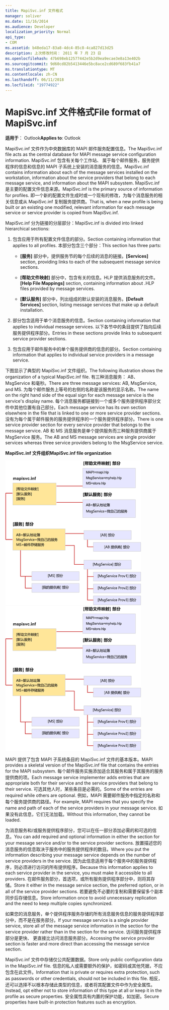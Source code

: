 ```yaml
---
title: MapiSvc.inf 文件格式
manager: soliver
ms.date: 11/16/2014
ms.audience: Developer
localization_priority: Normal
api_type:
- COM
ms.assetid: b48eda17-83a8-4dc4-85c8-4ca827d13d25
description: 上次修改时间： 2011 年 7 月 23 日
ms.openlocfilehash: 47b698eb12577442e5b2d9ea9ecae3e8a13e402b
ms.sourcegitcommit: 9d60cd82b5413446e5bc8ace2cd689f683fb41a7
ms.translationtype: MT
ms.contentlocale: zh-CN
ms.lasthandoff: 06/11/2018
ms.locfileid: "19774922"
---
```

# <a name="file-format-of-mapisvcinf"></a><span data-ttu-id="3344d-103">MapiSvc.inf 文件格式</span><span class="sxs-lookup"><span data-stu-id="3344d-103">File format of MapiSvc.inf</span></span>

<span data-ttu-id="3344d-104">**适用于**： Outlook</span><span class="sxs-lookup"><span data-stu-id="3344d-104">**Applies to**: Outlook</span></span> 
  
<span data-ttu-id="3344d-105">MapiSvc.inf 文件作为中央数据库的 MAPI 邮件服务配置信息。</span><span class="sxs-lookup"><span data-stu-id="3344d-105">The MapiSvc.inf file acts as the central database for MAPI message service configuration information.</span></span> <span data-ttu-id="3344d-106">MapiSvc.inf 包含有关每个工作站、 属于每个邮件服务，服务提供程序的信息和信息的 MAPI 子系统上安装的消息服务的信息。</span><span class="sxs-lookup"><span data-stu-id="3344d-106">MapiSvc.inf contains information about each of the message services installed on the workstation, information about the service providers that belong to each message service, and information about the MAPI subsystem.</span></span> <span data-ttu-id="3344d-107">MapiSvc.inf 是主要的配置文件信息来源。</span><span class="sxs-lookup"><span data-stu-id="3344d-107">MapiSvc.inf is the primary source of information for profiles.</span></span> <span data-ttu-id="3344d-108">即一个新的配置文件生成时或一个现有的修改，为每个消息服务的相关信息或从 MapiSvc.inf 复制服务提供商。</span><span class="sxs-lookup"><span data-stu-id="3344d-108">That is, when a new profile is being built or an existing one modified, relevant information for each message service or service provider is copied from MapiSvc.inf.</span></span> 
  
<span data-ttu-id="3344d-109">MapiSvc.inf 分为链接的分层部分：</span><span class="sxs-lookup"><span data-stu-id="3344d-109">MapiSvc.inf is divided into linked hierarchical sections:</span></span>
  
1. <span data-ttu-id="3344d-110">包含应用于所有配置文件信息的部分。</span><span class="sxs-lookup"><span data-stu-id="3344d-110">Section containing information that applies to all profiles.</span></span> <span data-ttu-id="3344d-111">本部分包含三个部分：</span><span class="sxs-lookup"><span data-stu-id="3344d-111">This section has three parts:</span></span>
    
   - <span data-ttu-id="3344d-112">**[服务]** 部分中，提供服务节的每个后续的消息的链接。</span><span class="sxs-lookup"><span data-stu-id="3344d-112">**[Services]** section, providing links to each of the subsequent message service sections.</span></span> 
    
   - <span data-ttu-id="3344d-113">**[帮助文件映射]** 部分中，包含有关的信息。HLP 提供消息服务的文件。</span><span class="sxs-lookup"><span data-stu-id="3344d-113">**[Help File Mappings]** section, containing information about .HLP files provided by message services.</span></span> 
    
   - <span data-ttu-id="3344d-114">**[默认服务]** 部分中，列出组成的默认安装的消息服务。</span><span class="sxs-lookup"><span data-stu-id="3344d-114">**[Default Services]** section, listing message services that make up a default installation.</span></span> 
    
2. <span data-ttu-id="3344d-115">部分包含适用于单个消息服务的信息。</span><span class="sxs-lookup"><span data-stu-id="3344d-115">Section containing information that applies to individual message services.</span></span> <span data-ttu-id="3344d-116">以下各节中的条目提供了指向后续服务提供程序部分。</span><span class="sxs-lookup"><span data-stu-id="3344d-116">Entries in these sections provide links to subsequent service provider sections.</span></span>
    
3. <span data-ttu-id="3344d-117">包含应用于邮件服务中的单个服务提供商的信息的部分。</span><span class="sxs-lookup"><span data-stu-id="3344d-117">Section containing information that applies to individual service providers in a message service.</span></span>
    
<span data-ttu-id="3344d-118">下图显示了典型的 MapiSvc.inf 文件组织。</span><span class="sxs-lookup"><span data-stu-id="3344d-118">The following illustration shows the organization of a typical MapiSvc.inf file.</span></span> <span data-ttu-id="3344d-119">有三种消息服务： AB、 MsgService 和毫秒。</span><span class="sxs-lookup"><span data-stu-id="3344d-119">There are three message services: AB, MsgService, and MS.</span></span> <span data-ttu-id="3344d-120">为每个邮件服务上等号的右侧的名称是该服务的显示名称。</span><span class="sxs-lookup"><span data-stu-id="3344d-120">The name on the right hand side of the equal sign for each message service is the service's display name.</span></span> <span data-ttu-id="3344d-121">每个消息服务都链接到一个或多个服务提供程序部分文件中其他位置有自己部分。</span><span class="sxs-lookup"><span data-stu-id="3344d-121">Each message service has its own section elsewhere in the file that is linked to one or more service provider sections.</span></span> <span data-ttu-id="3344d-122">没有为每个属于邮件服务的服务提供程序的一个服务提供程序部分。</span><span class="sxs-lookup"><span data-stu-id="3344d-122">There is one service provider section for every service provider that belongs to the message service.</span></span> <span data-ttu-id="3344d-123">AB 和 MS 消息服务是单个提供服务而三种服务提供商属于 MsgService 服务。</span><span class="sxs-lookup"><span data-stu-id="3344d-123">The AB and MS message services are single provider services whereas three service providers belong to the MsgService service.</span></span>
  
<span data-ttu-id="3344d-124">**MapiSvc.inf 文件组织**</span><span class="sxs-lookup"><span data-stu-id="3344d-124">**MapiSvc.inf file organization**</span></span>
  
<span data-ttu-id="3344d-125">![MapiSvc.inf 文件组织](media/amapi_30.gif "MapiSvc.inf 文件组织")</span><span class="sxs-lookup"><span data-stu-id="3344d-125">![MapiSvc.inf file organization](media/amapi_30.gif "MapiSvc.inf file organization")</span></span>
  
<span data-ttu-id="3344d-126">MAPI 提供了包含 MAPI 子系统条目的 MapiSvc.inf 文件的基本版本。</span><span class="sxs-lookup"><span data-stu-id="3344d-126">MAPI provides a skeletal version of the MapiSvc.inf file that contains the entries for the MAPI subsystem.</span></span> <span data-ttu-id="3344d-127">每个邮件服务实施添加适合其服务和属于其服务的服务提供商的项。</span><span class="sxs-lookup"><span data-stu-id="3344d-127">Each message service implementer adds entries that are appropriate both for their service and the service providers that belong to their service.</span></span> <span data-ttu-id="3344d-128">可选其他人时，某些条目是必需的。</span><span class="sxs-lookup"><span data-stu-id="3344d-128">Some of the entries are required while others are optional.</span></span> <span data-ttu-id="3344d-129">例如，MAPI 需要邮件服务中指定的名称和每个服务提供商的路径。</span><span class="sxs-lookup"><span data-stu-id="3344d-129">For example, MAPI requires that you specify the name and path of each of the service providers in your message service.</span></span> <span data-ttu-id="3344d-130">如果没有此信息，它们无法加载。</span><span class="sxs-lookup"><span data-stu-id="3344d-130">Without this information, they cannot be loaded.</span></span>
  
<span data-ttu-id="3344d-131">为消息服务和/或服务提供程序部分，您可以在任一部分添加必需的和可选的信息。</span><span class="sxs-lookup"><span data-stu-id="3344d-131">You can add required and optional information in either the section for your message service and/or to the service provider sections.</span></span> <span data-ttu-id="3344d-132">放置描述您的消息服务的信息取决于服务中的服务提供程序的数目。</span><span class="sxs-lookup"><span data-stu-id="3344d-132">Where you put the information describing your message service depends on the number of service providers in the service.</span></span> <span data-ttu-id="3344d-133">因为此信息适用于每个服务中的服务提供程序，则必须进行访问的所有提供程序。</span><span class="sxs-lookup"><span data-stu-id="3344d-133">Because this information applies to each service provider in the service, you must make it accessible to all providers.</span></span> <span data-ttu-id="3344d-134">在邮件服务部分，首选项，或所有服务提供程序部分中，则将其存储。</span><span class="sxs-lookup"><span data-stu-id="3344d-134">Store it either in the message service section, the preferred option, or in all of the service provider sections.</span></span> <span data-ttu-id="3344d-135">若要避免不必要的复制和需要保留多个副本同步后存储信息。</span><span class="sxs-lookup"><span data-stu-id="3344d-135">Store information once to avoid unnecessary replication and the need to keep multiple copies synchronized.</span></span>
  
<span data-ttu-id="3344d-136">如果您的消息服务，单个提供程序服务存储的所有消息服务信息的服务提供程序部分中，而不是在服务部分。</span><span class="sxs-lookup"><span data-stu-id="3344d-136">If your message service is a single provider service, store all of the message service information in the section for the service provider rather than in the section for the service.</span></span> <span data-ttu-id="3344d-137">访问服务提供程序部分是更快、 更直接比访问消息服务部分。</span><span class="sxs-lookup"><span data-stu-id="3344d-137">Accessing the service provider section is faster and more direct than accessing the message service section.</span></span> 
  
<span data-ttu-id="3344d-138">MapiSvc.inf 文件中存储仅公共配置数据。</span><span class="sxs-lookup"><span data-stu-id="3344d-138">Store only public configuration data in the MapiSvc.inf file.</span></span> <span data-ttu-id="3344d-139">信息的私人或需要额外的保护，如密码或其他凭据，不应包含在此文件。</span><span class="sxs-lookup"><span data-stu-id="3344d-139">Information that is private or requires extra protection, such as passwords or other credentials, should not be included in this file.</span></span> <span data-ttu-id="3344d-140">相反，还可以选择不以根本存储此类型的信息，或者将其配置文件中作为安全属性。</span><span class="sxs-lookup"><span data-stu-id="3344d-140">Instead, opt either not to store information of this type at all or keep it in the profile as secure properties.</span></span> <span data-ttu-id="3344d-141">安全属性具有内置的保护功能，如加密。</span><span class="sxs-lookup"><span data-stu-id="3344d-141">Secure properties have built-in protection features such as encryption.</span></span>
  

